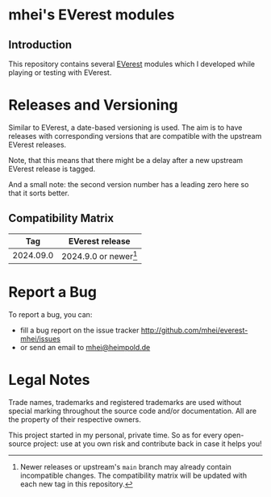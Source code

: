 # mhei's EVerest modules

## Introduction

This repository contains several [EVerest](https://github.com/EVerest/everest-core) modules
which I developed while playing or testing with EVerest.

# Releases and Versioning

Similar to EVerest, a date-based versioning is used. The aim is to have releases with corresponding
versions that are compatible with the upstream EVerest releases.

Note, that this means that there might be a delay after a new upstream EVerest release is tagged.

And a small note: the second version number has a leading zero here so that it sorts better.

## Compatibility Matrix

| Tag       | EVerest release              |
|-----------|------------------------------|
| 2024.09.0 | 2024.9.0 or newer[^or_newer] |

[^or_newer]: Newer releases or upstream's `main` branch may already contain incompatible changes.
             The compatibility matrix will be updated with each new tag in this repository.

# Report a Bug

To report a bug, you can:
* fill a bug report on the issue tracker
  http://github.com/mhei/everest-mhei/issues
* or send an email to mhei@heimpold.de

# Legal Notes

Trade names, trademarks and registered trademarks are used without special marking throughout the
source code and/or documentation. All are the property of their respective owners.

This project started in my personal, private time.
So as for every open-source project: use at you own risk and contribute back in case it helps you!
